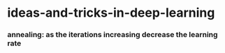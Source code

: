 # ideas-and-tricks-in-deep-learning

### annealing: as the iterations increasing decrease the learning rate

